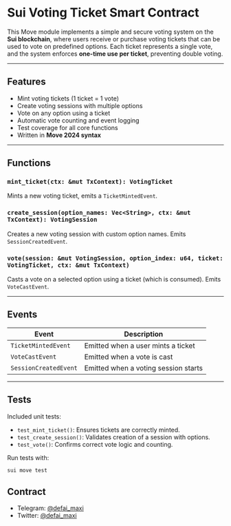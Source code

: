 # Sui Voting Ticket Smart Contract

This Move module implements a simple and secure voting system on the **Sui blockchain**, where users receive or purchase voting tickets that can be used to vote on predefined options. Each ticket represents a single vote, and the system enforces **one-time use per ticket**, preventing double voting.

---

## Features

-  Mint voting tickets (1 ticket = 1 vote)
- Create voting sessions with multiple options
- Vote on any option using a ticket
- Automatic vote counting and event logging
- Test coverage for all core functions
- Written in **Move 2024 syntax**

---

##  Functions

### `mint_ticket(ctx: &mut TxContext): VotingTicket`
Mints a new voting ticket, emits a `TicketMintedEvent`.

### `create_session(option_names: Vec<String>, ctx: &mut TxContext): VotingSession`
Creates a new voting session with custom option names. Emits `SessionCreatedEvent`.

### `vote(session: &mut VotingSession, option_index: u64, ticket: VotingTicket, ctx: &mut TxContext)`
Casts a vote on a selected option using a ticket (which is consumed). Emits `VoteCastEvent`.

---

## Events

| Event                 | Description                          |
|-----------------------|--------------------------------------|
| `TicketMintedEvent`   | Emitted when a user mints a ticket   |
| `VoteCastEvent`       | Emitted when a vote is cast          |
| `SessionCreatedEvent` | Emitted when a voting session starts |

---

## Tests

Included unit tests:

- `test_mint_ticket()`: Ensures tickets are correctly minted.
- `test_create_session()`: Validates creation of a session with options.
- `test_vote()`: Confirms correct vote logic and counting.

Run tests with:

```bash
sui move test

```
## Contract
- Telegram: [@defai_maxi](https://t.me/defai_maxi)
- Twitter: [@defai_maxi](https://x.com/dfai_maxi)
